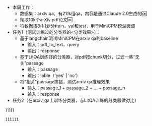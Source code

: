 - 本周工作：
	- 数据集：arxiv qa，有211k组qa，内容是通过Claude 2.0生成的🆗
	- 爬取10k个arXiv pdf论文🆗
	- 将数据按8:1:1划分train，val和test，用于MiniCPM模型微调
- 任务1（测试训练过的分类器的<分类效果>）：
	- 基于langchain测试MiniCPM在arxiv qa的baseline
		- 输入：pdf_to_text，query
		- 输出：response
	- 基于LitQA训练好的分类器，对pdf按chunk切分，过滤一些“无关”passage
		- 输入：passage
		- 输出：lable（'yes' | 'no'）
	- 将“相关”passage拼接，测试arxiv qa推理效果
		- 输入：passage_1 + passage_2 + ... + passage_n
		- 输入：response
- 任务2（在arxiv_qa上训练分类器，与LitQA训练的分类器做对比）



11111

`111111`
